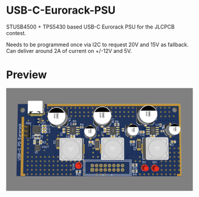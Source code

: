 # USB-C-Eurorack-PSU
STUSB4500 + TPS5430 based USB-C Eurorack PSU for the JLCPCB contest.

Needs to be programmed once via I2C to request 20V and 15V as fallback.
Can deliver around 2A of current on +/-12V and 5V.

# Preview
![PCB](PSU_2D_new.jpg?raw=true)
